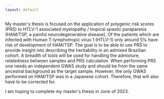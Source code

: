 ```yaml
---
layout: default
---
```


My master's thesis is focused on the application of polygenic risk scores (PRS) to HTLV-1 associated myelopathy / tropical spastic paraparesis (HAM/TSP, a painful neurodegenerative disease). Of the patients which are infected with Human T-lymphotropic virus 1 (HTLV-1) only around 5% have risk of development of HAM/TSP. The goal is to be able to use PRS to provide insight into describing the heritability in an admixed Brazilian cohort. A breadth of tools will be used for handling the admixture, relatedness between samples and PRS calculation. When performing PRS one needs an independent GWAS study and should be from the same ancestral background as the target sample. However, the only GWAS performed on HAM/TSP was in a Japanese cohort. Therefore, that will also have to be corrected for.

I am hoping to complete my master's thesis in June of 2023.

